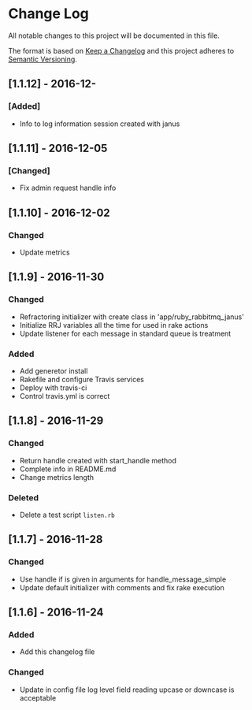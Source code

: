 # Change Log

All notable changes to this project will be documented in this file.

The format is based on [Keep a Changelog](http://keepachangelog.com/)
and this project adheres to [Semantic Versioning](http://semver.org/).

## [1.1.12] - 2016-12-
### [Added]
- Info to log information session created with janus

## [1.1.11] - 2016-12-05
### [Changed]
- Fix admin request handle info

## [1.1.10] - 2016-12-02
### Changed
- Update metrics

## [1.1.9] - 2016-11-30
### Changed
- Refractoring initializer with create class in 'app/ruby_rabbitmq_janus'
- Initialize RRJ variables all the time for used in rake actions
- Update listener for each message in standard queue is treatment
### Added
- Add generetor install
- Rakefile and configure Travis services
- Deploy with travis-ci
- Control travis.yml is correct

## [1.1.8] - 2016-11-29
### Changed
- Return handle created with start_handle method
- Complete info in README.md
- Change metrics length
### Deleted
- Delete a test script `listen.rb`

## [1.1.7] - 2016-11-28
### Changed
- Use handle if is given in arguments for handle_message_simple
- Update default initializer with comments and fix rake execution

## [1.1.6] - 2016-11-24
### Added
- Add this changelog file

### Changed
- Update in config file log level field reading upcase or downcase is acceptable
